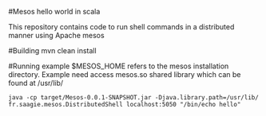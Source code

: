 #Mesos hello world in scala

This repository contains code to run shell commands in a distributed manner using Apache mesos

#Building
    mvn clean install

#Running example
$MESOS_HOME refers to the mesos installation directory. Example need access mesos.so shared library which can be found
at /usr/lib/

    java -cp target/Mesos-0.0.1-SNAPSHOT.jar -Djava.library.path=/usr/lib/  fr.saagie.mesos.DistributedShell localhost:5050 "/bin/echo hello"

